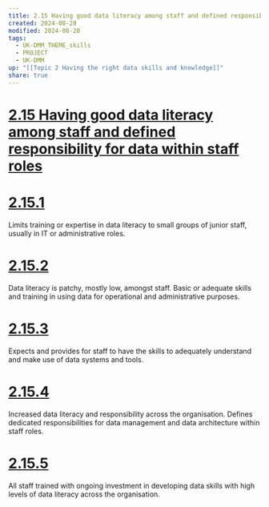 ```yaml
---
title: 2.15 Having good data literacy among staff and defined responsibility for data within staff roles
created: 2024-08-28
modified: 2024-08-28
tags:
  - UK-DMM_THEME_skills
  - PROJECT
  - UK-DMM
up: "[[Topic 2 Having the right data skills and knowledge]]"
share: true
---
```

# [2.15 Having good data literacy among staff and defined responsibility for data within staff roles](2.15%20Having%20good%20data%20literacy%20among%20staff%20and%20defined%20responsibility%20for%20data%20within%20staff%20roles.md)
# [2.15.1](2.15.1.md)

Limits training or expertise in data literacy to small groups of junior staff, usually in IT or administrative roles.

# [2.15.2](2.15.2.md)

Data literacy is patchy, mostly low, amongst staff. Basic or adequate skills and training in using data for operational and administrative purposes.

# [2.15.3](2.15.3.md)

Expects and provides for staff to have the skills to adequately understand and make use of data systems and tools.

# [2.15.4](2.15.4.md)

Increased data literacy and responsibility across the organisation. Defines dedicated responsibilities for data management and data architecture within staff roles.

# [2.15.5](2.15.5.md)

All staff trained with ongoing investment in developing data skills with high levels of data literacy across the organisation.
